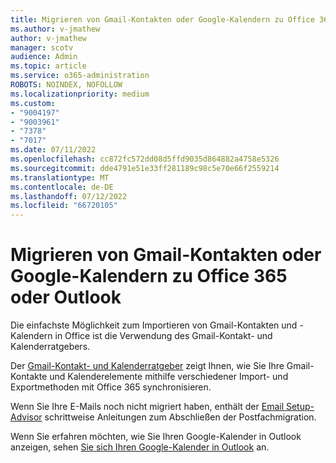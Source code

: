 ```yaml
---
title: Migrieren von Gmail-Kontakten oder Google-Kalendern zu Office 365 oder Outlook
ms.author: v-jmathew
author: v-jmathew
manager: scotv
audience: Admin
ms.topic: article
ms.service: o365-administration
ROBOTS: NOINDEX, NOFOLLOW
ms.localizationpriority: medium
ms.custom:
- "9004197"
- "9003961"
- "7378"
- "7017"
ms.date: 07/11/2022
ms.openlocfilehash: cc872fc572dd08d5ffd9035d864882a4758e5326
ms.sourcegitcommit: dde4791e51e33ff281189c98c5e70e66f2559214
ms.translationtype: MT
ms.contentlocale: de-DE
ms.lasthandoff: 07/12/2022
ms.locfileid: "66720105"
---
```

# <a name="migrate-gmail-contacts-or-google-calendars-to-office-365-or-outlook"></a>Migrieren von Gmail-Kontakten oder Google-Kalendern zu Office 365 oder Outlook

Die einfachste Möglichkeit zum Importieren von Gmail-Kontakten und -Kalendern in Office ist die Verwendung des Gmail-Kontakt- und Kalenderratgebers.

Der [Gmail-Kontakt- und Kalenderratgeber](https://go.microsoft.com/fwlink/p/?linkid=2201256) zeigt Ihnen, wie Sie Ihre Gmail-Kontakte und Kalenderelemente mithilfe verschiedener Import- und Exportmethoden mit Office 365 synchronisieren.

Wenn Sie Ihre E-Mails noch nicht migriert haben, enthält der [Email Setup-Advisor](https://go.microsoft.com/fwlink/p/?linkid=2201384) schrittweise Anleitungen zum Abschließen der Postfachmigration.

Wenn Sie erfahren möchten, wie Sie Ihren Google-Kalender in Outlook anzeigen, sehen [Sie sich Ihren Google-Kalender in Outlook](https://go.microsoft.com/fwlink/?linkid=2083939) an.
